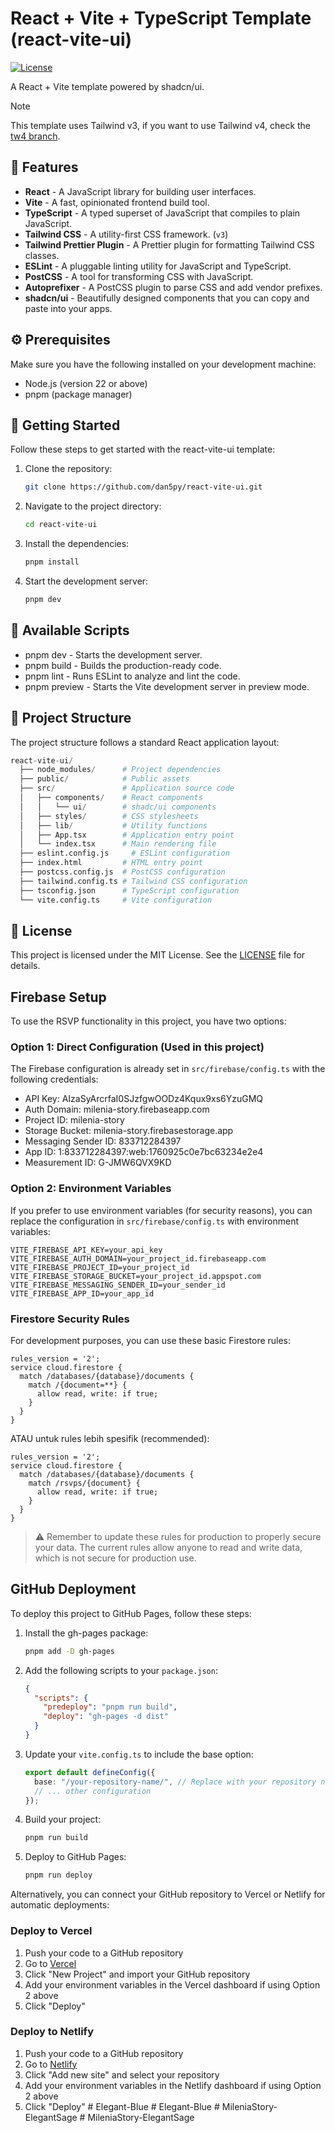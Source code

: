 # React + Vite + TypeScript Template (react-vite-ui)

[![License](https://img.shields.io/badge/license-MIT-blue.svg)](https://github.com/Dan5py/react-vite-ui/blob/main/LICENSE)

A React + Vite template powered by shadcn/ui.

> [!NOTE]
> This template uses Tailwind v3, if you want to use Tailwind v4, check the [tw4 branch](https://github.com/dan5py/react-vite-shadcn-ui/tree/tw4).

## 🎉 Features

- **React** - A JavaScript library for building user interfaces.
- **Vite** - A fast, opinionated frontend build tool.
- **TypeScript** - A typed superset of JavaScript that compiles to plain JavaScript.
- **Tailwind CSS** - A utility-first CSS framework. (`v3`)
- **Tailwind Prettier Plugin** - A Prettier plugin for formatting Tailwind CSS classes.
- **ESLint** - A pluggable linting utility for JavaScript and TypeScript.
- **PostCSS** - A tool for transforming CSS with JavaScript.
- **Autoprefixer** - A PostCSS plugin to parse CSS and add vendor prefixes.
- **shadcn/ui** - Beautifully designed components that you can copy and paste into your apps.

## ⚙️ Prerequisites

Make sure you have the following installed on your development machine:

- Node.js (version 22 or above)
- pnpm (package manager)

## 🚀 Getting Started

Follow these steps to get started with the react-vite-ui template:

1. Clone the repository:

   ```bash
   git clone https://github.com/dan5py/react-vite-ui.git
   ```

2. Navigate to the project directory:

   ```bash
   cd react-vite-ui
   ```

3. Install the dependencies:

   ```bash
   pnpm install
   ```

4. Start the development server:

   ```bash
   pnpm dev
   ```

## 📜 Available Scripts

- pnpm dev - Starts the development server.
- pnpm build - Builds the production-ready code.
- pnpm lint - Runs ESLint to analyze and lint the code.
- pnpm preview - Starts the Vite development server in preview mode.

## 📂 Project Structure

The project structure follows a standard React application layout:

```python
react-vite-ui/
  ├── node_modules/      # Project dependencies
  ├── public/            # Public assets
  ├── src/               # Application source code
  │   ├── components/    # React components
  │   │   └── ui/        # shadc/ui components
  │   ├── styles/        # CSS stylesheets
  │   ├── lib/           # Utility functions
  │   ├── App.tsx        # Application entry point
  │   └── index.tsx      # Main rendering file
  ├── eslint.config.js     # ESLint configuration
  ├── index.html         # HTML entry point
  ├── postcss.config.js  # PostCSS configuration
  ├── tailwind.config.ts # Tailwind CSS configuration
  ├── tsconfig.json      # TypeScript configuration
  └── vite.config.ts     # Vite configuration
```

## 📄 License

This project is licensed under the MIT License. See the [LICENSE](https://choosealicense.com/licenses/mit/) file for details.

## Firebase Setup

To use the RSVP functionality in this project, you have two options:

### Option 1: Direct Configuration (Used in this project)
The Firebase configuration is already set in `src/firebase/config.ts` with the following credentials:

- API Key: AIzaSyArcrfaI0SJzfgwOODz4Kqux9xs6YzuGMQ
- Auth Domain: milenia-story.firebaseapp.com
- Project ID: milenia-story
- Storage Bucket: milenia-story.firebasestorage.app
- Messaging Sender ID: 833712284397
- App ID: 1:833712284397:web:1760925c0e7bc63234e2e4
- Measurement ID: G-JMW6QVX9KD

### Option 2: Environment Variables
If you prefer to use environment variables (for security reasons), you can replace the configuration in `src/firebase/config.ts` with environment variables:

```env
VITE_FIREBASE_API_KEY=your_api_key
VITE_FIREBASE_AUTH_DOMAIN=your_project_id.firebaseapp.com
VITE_FIREBASE_PROJECT_ID=your_project_id
VITE_FIREBASE_STORAGE_BUCKET=your_project_id.appspot.com
VITE_FIREBASE_MESSAGING_SENDER_ID=your_sender_id
VITE_FIREBASE_APP_ID=your_app_id
```

### Firestore Security Rules

For development purposes, you can use these basic Firestore rules:

```
rules_version = '2';
service cloud.firestore {
  match /databases/{database}/documents {
    match /{document=**} {
      allow read, write: if true;
    }
  }
}
```

ATAU untuk rules lebih spesifik (recommended):

```
rules_version = '2';
service cloud.firestore {
  match /databases/{database}/documents {
    match /rsvps/{document} {
      allow read, write: if true;
    }
  }
}
```

> ⚠️ Remember to update these rules for production to properly secure your data. The current rules allow anyone to read and write data, which is not secure for production use.

## GitHub Deployment

To deploy this project to GitHub Pages, follow these steps:

1. Install the gh-pages package:
   ```bash
   pnpm add -D gh-pages
   ```

2. Add the following scripts to your `package.json`:
   ```json
   {
     "scripts": {
       "predeploy": "pnpm run build",
       "deploy": "gh-pages -d dist"
     }
   }
   ```

3. Update your `vite.config.ts` to include the base option:
   ```ts
   export default defineConfig({
     base: "/your-repository-name/", // Replace with your repository name
     // ... other configuration
   });
   ```

4. Build your project:
   ```bash
   pnpm run build
   ```

5. Deploy to GitHub Pages:
   ```bash
   pnpm run deploy
   ```

Alternatively, you can connect your GitHub repository to Vercel or Netlify for automatic deployments:

### Deploy to Vercel
1. Push your code to a GitHub repository
2. Go to [Vercel](https://vercel.com/)
3. Click "New Project" and import your GitHub repository
4. Add your environment variables in the Vercel dashboard if using Option 2 above
5. Click "Deploy"

### Deploy to Netlify
1. Push your code to a GitHub repository
2. Go to [Netlify](https://netlify.com/)
3. Click "Add new site" and select your repository
4. Add your environment variables in the Netlify dashboard if using Option 2 above
5. Click "Deploy"
#   E l e g a n t - B l u e  
 #   E l e g a n t - B l u e  
 #   M i l e n i a S t o r y - E l e g a n t S a g e  
 #   M i l e n i a S t o r y - E l e g a n t S a g e  
 